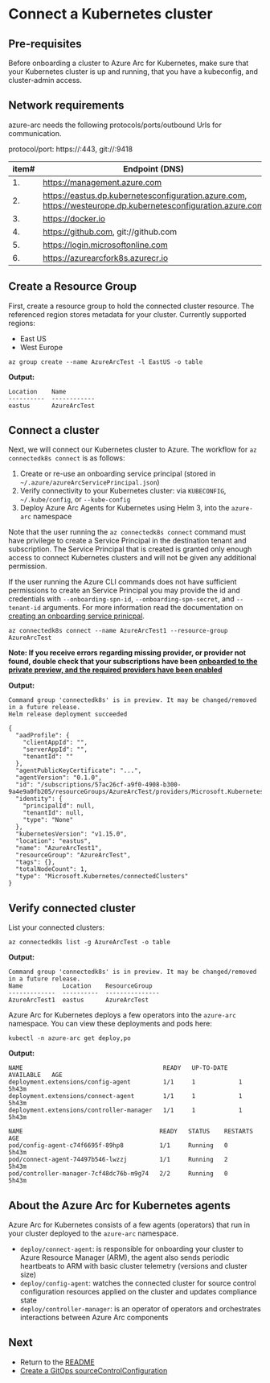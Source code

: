 # Connect a Kubernetes cluster

## Pre-requisites

Before onboarding a cluster to Azure Arc for Kubernetes, make sure that your Kubernetes cluster is up and running, that you have a kubeconfig, and cluster-admin access.

## Network requirements

azure-arc needs the following protocols/ports/outbound Urls for communication.

protocol/port: https://:443, git://:9418

| item#  | Endpoint (DNS) |
| ------------- | ------------- |
| 1.  | https://management.azure.com  |
| 2.  | https://eastus.dp.kubernetesconfiguration.azure.com, https://westeurope.dp.kubernetesconfiguration.azure.com  |
| 3.  | https://docker.io  |
| 4.  | https://github.com, git://github.com  |
| 5.  | https://login.microsoftonline.com  |
| 6.  | https://azurearcfork8s.azurecr.io  |

## Create a Resource Group

First, create a resource group to hold the connected cluster resource. The referenced region stores metadata for your cluster. Currently supported regions:

- East US
- West Europe

```console
az group create --name AzureArcTest -l EastUS -o table
```

**Output:**

```console
Location    Name
----------  ------------
eastus      AzureArcTest
```

## Connect a cluster

Next, we will connect our Kubernetes cluster to Azure. The workflow for `az connectedk8s connect` is as follows:

1. Create or re-use an onboarding service principal (stored in `~/.azure/azureArcServicePrincipal.json`)
1. Verify connectivity to your Kubernetes cluster: via `KUBECONFIG`, `~/.kube/config`, or `--kube-config`
1. Deploy Azure Arc Agents for Kubernetes using Helm 3, into the `azure-arc` namespace

Note that the user running the `az connectedk8s connect` command must have privilege to create a Service Principal in the destination tenant and subscription. The Service Principal that is created is granted only enough access to connect Kubernetes clusters and will not be given any additional permission.

If the user running the Azure CLI commands does not have sufficient permissions to create an Service Principal you may provide the id and credentials with `--onboarding-spn-id`, `--onboarding-spn-secret`, and `--tenant-id` arguments. For more information read the documentation on [creating an onboarding service prinicpal](./05-create-onboarding-spn.md).

```console
az connectedk8s connect --name AzureArcTest1 --resource-group AzureArcTest
```

__Note: If you receive errors regarding missing provider, or provider not found, double check that your subscriptions have been [onboarded to the private preview, and the required providers have been enabled](./00-enable-providers.md)__


**Output:**

```console
Command group 'connectedk8s' is in preview. It may be changed/removed in a future release.
Helm release deployment succeeded

{
  "aadProfile": {
    "clientAppId": "",
    "serverAppId": "",
    "tenantId": ""
  },
  "agentPublicKeyCertificate": "...",
  "agentVersion": "0.1.0",
  "id": "/subscriptions/57ac26cf-a9f0-4908-b300-9a4e9a0fb205/resourceGroups/AzureArcTest/providers/Microsoft.Kubernetes/connectedClusters/AzureArcTest1",
  "identity": {
    "principalId": null,
    "tenantId": null,
    "type": "None"
  },
  "kubernetesVersion": "v1.15.0",
  "location": "eastus",
  "name": "AzureArcTest1",
  "resourceGroup": "AzureArcTest",
  "tags": {},
  "totalNodeCount": 1,
  "type": "Microsoft.Kubernetes/connectedClusters"
}
```

## Verify connected cluster

List your connected clusters:

```console
az connectedk8s list -g AzureArcTest -o table
```

**Output:**

```console
Command group 'connectedk8s' is in preview. It may be changed/removed in a future release.
Name           Location    ResourceGroup
-------------  ----------  ---------------
AzureArcTest1  eastus      AzureArcTest
```

Azure Arc for Kubernetes deploys a few operators into the `azure-arc` namespace. You can view these deployments and pods here:

```console
kubectl -n azure-arc get deploy,po
```

**Output:**

```console
NAME                                       READY   UP-TO-DATE   AVAILABLE   AGE
deployment.extensions/config-agent         1/1     1            1           5h43m
deployment.extensions/connect-agent        1/1     1            1           5h43m
deployment.extensions/controller-manager   1/1     1            1           5h43m

NAME                                      READY   STATUS    RESTARTS   AGE
pod/config-agent-c74f6695f-89hp8          1/1     Running   0          5h43m
pod/connect-agent-74497b546-lwzzj         1/1     Running   2          5h43m
pod/controller-manager-7cf48dc76b-m9g74   2/2     Running   0          5h43m
```

## About the Azure Arc for Kubernetes agents

Azure Arc for Kubernetes consists of a few agents (operators) that run in your cluster deployed to the `azure-arc` namespace.

- `deploy/connect-agent`: is responsible for onboarding your cluster to Azure Resource Manager (ARM), the agent also sends periodic heartbeats to ARM with basic cluster telemetry (versions and cluster size)
- `deploy/config-agent`: watches the connected cluster for source control configuration resources applied on the cluster and updates compliance state
- `deploy/controller-manager`: is an operator of operators and orchestrates interactions between Azure Arc components

## Next

* Return to the [README](../README.md)
* [Create a GitOps sourceControlConfiguration](./03-use-gitops.md)
